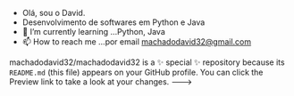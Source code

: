 - Olá, sou o David.
- Desenvolvimento de softwares em Python e Java
- 🌱 I’m currently learning ...Python, Java
- 📫 How to reach me ...por email machadodavid32@gmail.com 


machadodavid32/machadodavid32 is a ✨ special ✨ repository because its `README.md` (this file) appears on your GitHub profile.
You can click the Preview link to take a look at your changes.
--->
